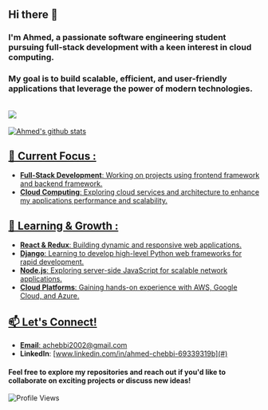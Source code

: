 ## Hi there 👋 
### I'm Ahmed, a passionate software engineering student pursuing full-stack development with a keen interest in cloud computing. 
### My goal is to build scalable, efficient, and user-friendly applications that leverage the power of modern technologies.


<br/>
<div style={display="flex"}><a href="https://github.com/Ahmed5827">
  
<img align="center" src="https://github-readme-stats.vercel.app/api/top-langs/?username=Ahmed5827&theme=radical&hide_border=false&include_all_commits=true&count_private=true&layout=compact" />
<br><br>
 <img align="center" src="https://github-readme-stats.vercel.app/api?username=Ahmed5827&show_icons=true&line_height=27&theme=radical&count_private=true&include_all_commits=true" alt="Ahmed's github stats" />

</div>



## 🔭 Current Focus :
- **Full-Stack Development**: Working on projects using frontend framework and  backend framework.
- **Cloud Computing**: Exploring cloud services and architecture to enhance my applications performance and scalability.
## 🌱 Learning & Growth :
- **React & Redux**: Building dynamic and responsive web applications.
- **Django**: Learning to develop high-level Python web frameworks for rapid development.
- **Node.js**: Exploring server-side JavaScript for scalable network applications.
- **Cloud Platforms**: Gaining hands-on experience with AWS, Google Cloud, and Azure.
## 📫 Let's Connect!
- **Email**: [achebbi2002@gmail.com](mailto:achebbi2002@gmail.com)
- **LinkedIn**: [www.linkedin.com/in/ahmed-chebbi-69339319b](#)




#### Feel free to explore my repositories and reach out if you'd like to collaborate on exciting projects or discuss new ideas!
![Profile Views](https://komarev.com/ghpvc/?username=Ahmed5827&color=blue)
